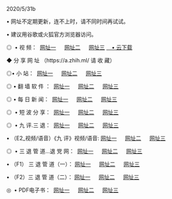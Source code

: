 <p>2020/5/31b
<p>• 网址不定期更新，连不上时，请不同时间再试试。
<p>• 建议用谷歌或火狐官方浏览器访问。
<p>◎  • 视 频： 
<a href="http://hik.aud.bar/" target="_blank">网址一</a> 　 
<a href="http://hts.aud.bar/" target="_blank">网址二</a> 　 
<a href="http://hqd.aud.bar/b.html" target="_blank">网址三</a>
<a href="https://yadi.sk/d/d0sUeAOpal3njw" target="_blank">　• 云下载 </a></p>
<p>◆ 分 享 网 址 （https://a.zhih.ml/ 请 收 藏） </p>

<p>◎•  小 站：  
<a href="http://hik.aud.bar/f.html" target="_blank">网址一</a> 　 
<a href="http://hts.aud.bar/h.html" target="_blank">网址二</a> 　 
<a href="http://hqd.aud.bar/k/" target="_blank">网址三</a></p><p>

<p>◎  • 翻 墙 软 件 ：  
<a href="http://hik.aud.bar/ff/" target="_blank">网址一</a> 　 
<a href="http://hts.aud.bar/s/read/a1_nd.html" target="_blank">网址二</a> 　 
<a href="http://hqd.aud.bar/ff/index.html" target="_blank">网址三</a></p>
<p>◎  • 每 日 新 闻：  
<a href="http://hik.aud.bar/day/" target="_blank">网址一</a> 　 
<a href="http://hts.aud.bar/day/" target="_blank">网址二</a> 　 
<a href="http://hts.aud.bar/day/index.html" target="_blank">网址三</a></p>
<p>◎   • 短 波 分 享：  
<a href="http://hik.aud.bar/h/" target="_blank">网址一</a> 　 
<a href="http://hqd.aud.bar/h/" target="_blank">网址二</a> 　 
<a href="http://hts.aud.bar/h/index.html" target="_blank">网址三</a></p>
<p>◎   • 九 评.三 退：  
<a href="http://hik.aud.bar/t/" target="_blank">网址一</a> 　 
<a href="http://hqd.aud.bar/v2/index.html" target="_blank">网址二</a> 　 
<a href="http://hts.aud.bar/tt/index.html" target="_blank">网址三</a> 　</p>
<p>  • （E2_视频/语音）《九 评》视频/语音: 
<a href="http://hik.aud.bar/7738.html" target="_blank">网址一</a> 　 
<a href="http://hqd.aud.bar/7614.html" target="_blank">网址二</a> 　 
<a href="http://hts.aud.bar/7633.html" target="_blank">网址三</a></p>
<p>◎   • 三 退 管 道...退 党 网：  
<a href="http://hik.aud.bar/go/td1.html" target="_blank">网址一</a> 　 
<a href="http://hqd.aud.bar/go/td2.html" target="_blank">网址二</a> 　 
<a href="http://hts.aud.bar/go/td3.html" target="_blank">网址三</a></p>
<p>  • （F1） 三 退 管 道（一）： 
<a href="http://hik.aud.bar/dd/" target="_blank">网址一</a> 　 
<a href="http://hqd.aud.bar/s/read/a1_tdx.html" target="_blank">网址二</a> 　 
<a href="http://hts.aud.bar/dd/" target="_blank">网址三</a></p>
<p>  • （F2）三 退 管 道（二）： 
<a href="http://hqd.aud.bar/d/" target="_blank">网址一</a> 　 
<a href="http://hik.aud.bar/d/index.html" target="_blank">网址二</a> 　 
<a href="http://hts.aud.bar/d/" target="_blank">网址三</a></p>
<p>◎   • PDF电子书：  
<a href="http://hik.aud.bar/p/" target="_blank">网址一</a> 　 
<a href="http://hts.aud.bar/p/index.html" target="_blank">网址二</a> 　 
<a href="http://hqd.aud.bar/p/" target="_blank">网址三</a></p>
